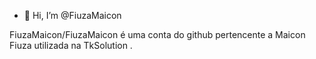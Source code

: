 - 👋 Hi, I’m @FiuzaMaicon

FiuzaMaicon/FiuzaMaicon é uma conta do github pertencente a Maicon Fiuza utilizada na TkSolution .
